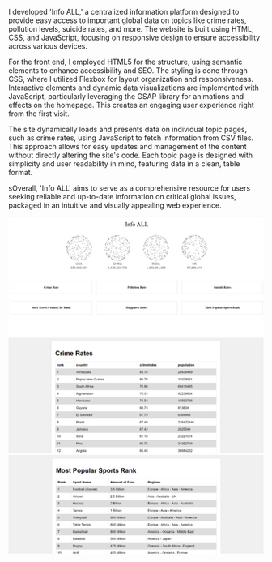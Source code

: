I developed 'Info ALL,' a centralized information platform designed to provide easy access to important global data on topics like crime rates, pollution levels, suicide rates, and more. The website is built using HTML, CSS, and JavaScript, focusing on responsive design to ensure accessibility across various devices.

For the front end, I employed HTML5 for the structure, using semantic elements to enhance accessibility and SEO. The styling is done through CSS, where I utilized Flexbox for layout organization and responsiveness. Interactive elements and dynamic data visualizations are implemented with JavaScript, particularly leveraging the GSAP library for animations and effects on the homepage. This creates an engaging user experience right from the first visit.

The site dynamically loads and presents data on individual topic pages, such as crime rates, using JavaScript to fetch information from CSV files. This approach allows for easy updates and management of the content without directly altering the site's code. Each topic page is designed with simplicity and user readability in mind, featuring data in a clean, table format.

sOverall, 'Info ALL' aims to serve as a comprehensive resource for users seeking reliable and up-to-date information on critical global issues, packaged in an intuitive and visually appealing web experience.

![alt text](image.png)
![alt text](image-1.png)
![alt text](image-2.png)

